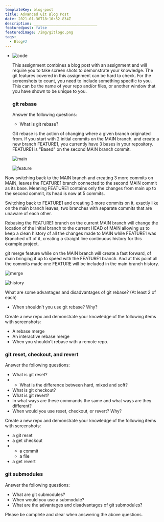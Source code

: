 ```yaml
---
templateKey: blog-post
title: Advanced Git Blog Post
date: 2021-01-30T18:10:32.834Z
description: _____________________________
featuredpost: false
featuredimage: /img/gitlogo.png
tags:
  - Blog#2
---
```

* ![code](/img/gitlogo.png "code")

  This assignment combines a blog post with an assignment and will require you to take screen shots to demonstrate your knowledge. The git features covered in this assignment can be hard to check. For the screenshots to count, you need to include something specific to you. This can be the name of your repo and/or files, or another window that you have shown to be unique to you.

  ### git rebase

  Answer the following questions:

  * What is git rebase?

  Git rebase is the action of changing where a given branch originated from. If you start with 2 initial commits on the MAIN branch, and create a new branch FEATURE1, you currently have 3 bases in your repository. FEATURE1 is "Based" on the second MAIN branch commit. 

  ![main](/img/2commitsmain.png "main")

  ![feature](/img/feature-3commts.png "feature")

Now switching back to the MAIN branch and creating 3 more commits on MAIN, leaves the FEATURE1 branch connected to the second MAIN commit as its base. Meaning FEATURE1 contains only the changes from main up to the second commit, its head is now at 5 commits. 

Switching back to FEATURE1 and creating 3 more commits on it, exactly like on the main branch leaves, two branches with separate commits that are unaware of each other. 

Rebasing the FEATURE1 branch on the current MAIN branch will change the location of the initial branch to the current HEAD of MAIN allowing us to keep a clean history of all the changes made to MAIN while FEATURE1 was Branched off of it, creating a straight line continuous history for this example project.

git merge feature while on the MAIN branch will create a fast forward, of main bringing it up to speed with the FEATURE1 branch. And at this point all the commits made one FEATURE will be included in the main branch history. 

![merge](/img/gitmergefeature.png "merge")

 

![history](/img/mainhistory1.png "history")

What are some advantages and disadvantages of git rebase? (At least 2 of each)

* When shouldn't you use git rebase? Why?

Create a new repo and demonstrate your knowledge of the following items with screenshots:

* A rebase merge
* An interactive rebase merge
* When you shouldn't rebase with a remote repo.

### git reset, checkout, and revert

Answer the following questions:

* What is git reset?
* * What is the difference between hard, mixed and soft?
* What is git checkout?
* What is git revert?
* In what ways are these commands the same and what ways are they different?
* When would you use reset, checkout, or revert? Why?

Create a new repo and demonstrate your knowledge of the following items with screenshots:

* a git reset
* a get checkout
* * a commit
  * a file
* a get revert

### git submodules

Answer the following questions:

* What are git submodules?
* When would you use a submodule?
* What are the advantages and disadvantages of git submodules?

Please be complete and clear when answering the above questions.